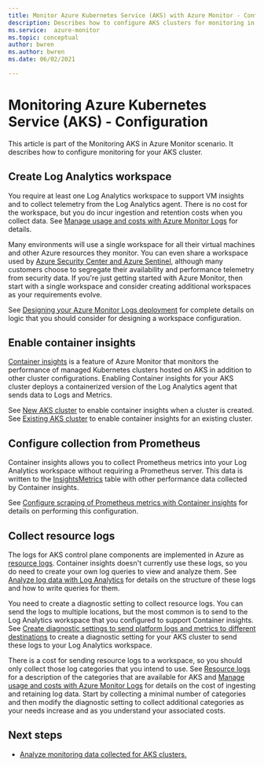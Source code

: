 ```yaml
---
title: Monitor Azure Kubernetes Service (AKS) with Azure Monitor - Configure
description: Describes how to configure AKS clusters for monitoring in Azure Monitor.
ms.service:  azure-monitor
ms.topic: conceptual
author: bwren
ms.author: bwren
ms.date: 06/02/2021

---
```


# Monitoring Azure Kubernetes Service (AKS) - Configuration
This article is part of the Monitoring AKS in Azure Monitor scenario. It describes how to configure monitoring for your AKS cluster.
## Create Log Analytics workspace
You require at least one Log Analytics workspace to support VM insights and to collect telemetry from the Log Analytics agent. There is no cost for the workspace, but you do incur ingestion and retention costs when you collect data. See [Manage usage and costs with Azure Monitor Logs](../logs/manage-cost-storage.md) for details.

Many environments will use a single workspace for all their virtual machines and other Azure resources they monitor. You can even share a workspace used by [Azure Security Center and Azure Sentinel](../vm/monitor-virtual-machine-security.md), although many customers choose to segregate their availability and performance telemetry from security data. If you're just getting started with Azure Monitor, then start with a single workspace and consider creating additional workspaces as your requirements evolve.

See [Designing your Azure Monitor Logs deployment](../logs/design-logs-deployment.md) for complete details on logic that you should consider for designing a workspace configuration.

## Enable container insights
[Container insights](container-insights-overview.md) is a feature of Azure Monitor that monitors the performance of managed Kubernetes clusters hosted on AKS in addition to other cluster configurations. Enabling Container insights for your AKS cluster deploys a containerized version of the Log Analytics agent that sends data to Logs and Metrics.

See [New AKS cluster](container-insights-enable-new-cluster.md) to enable container insights when a cluster is created. See [Existing AKS cluster](container-insights-enable-existing-clusters.md) to enable container insights for an existing cluster.


## Configure collection from Prometheus
Container insights allows you to collect Prometheus metrics into your Log Analytics workspace without requiring a Prometheus server. This data is written to the [InsightsMetrics](/azure/azure-monitor/reference/tables/insightsmetrics) table with other performance data collected by Container insights.

See [Configure scraping of Prometheus metrics with Container insights](container-insights-prometheus-integration.md#view-prometheus-metrics-in-grafana) for details on performing this configuration.


## Collect resource logs
The logs for AKS control plane components are implemented in Azure as [resource logs](../essentials/resource-logs.md). Container insights doesn't currently use these logs, so you do need to create your own log queries to view and analyze them. See [Analyze log data with Log Analytics](monitor-aks-analyze.md#analyze-log-data-with-log-analytics) for details on the structure of these logs and how to write queries for them.

You need to create a diagnostic setting to collect resource logs. You can send the logs to multiple locations, but the most common is to send to the Log Analytics workspace that you configured to support Container insights. See [Create diagnostic settings to send platform logs and metrics to different destinations](../essentials/diagnostic-settings.md) to create a diagnostic setting for your AKS cluster to send these logs to your Log Analytics workspace. 

There is a cost for sending resource logs to a workspace, so you should only collect those log categories that you intend to use. See [Resource logs](../../aks/monitor-aks-reference.md#resource-logs) for a description of the categories that are available for AKS and [Manage usage and costs with Azure Monitor Logs](../logs/manage-cost-storage.md) for details on the cost of ingesting and retaining log data. Start by collecting a minimal number of categories and then modify the diagnostic setting to collect additional categories as your needs increase and as you understand your associated costs.



## Next steps

* [Analyze monitoring data collected for AKS clusters.](monitor-aks-analyze.md)
